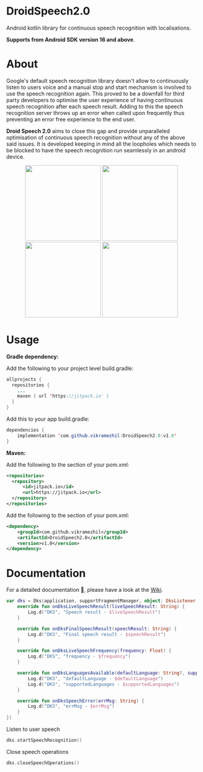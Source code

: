 # DroidSpeech2.0
Android kotlin library for continuous speech recognition with localisations.

<b>Supports from Android SDK version 16 and above</b>.

<b><h1>About</h1></b>

Google's default speech recognition library doesn't allow to continuously listen to users voice and a manual stop and start   mechanism is involved to use the speech recognition again. This proved to be a downfall for third party developers to optimise the user experience of having continuous speech recognition after each speech result. Adding to this the speech recognition server throws up an error when called upon frequently thus preventing an error free experience to the end user. 

<b>Droid Speech 2.0</b> aims to close this gap and provide unparalleled optimisation of continuous speech recognition without any of the above said issues. It is developed keeping in mind all the loopholes which needs to be blocked to have the speech recognition run seamlessly in an android device.

<p align="center">
  <img src="https://user-images.githubusercontent.com/12429051/79070322-b6431180-7cf2-11ea-857c-be06a7d4e0b2.jpg" width="200"/>
    <img src="https://user-images.githubusercontent.com/12429051/79070325-b8a56b80-7cf2-11ea-8c2c-ccb8ad0850e5.jpg" width="200"/>
  <img src="https://user-images.githubusercontent.com/12429051/79070327-b9d69880-7cf2-11ea-8bda-f7684af58429.jpg" width="200"/>
  <img src="https://user-images.githubusercontent.com/12429051/79070328-ba6f2f00-7cf2-11ea-86d8-d06ac65d20df.jpg" width="200"/>
</p>

<b><h1>Usage</h1></b>
<b>Gradle dependency:</b>

Add the following to your project level build.gradle:

```java
allprojects {
  repositories {
    ...
    maven { url 'https://jitpack.io' }
  }
}
```

Add this to your app build.gradle:

```java
dependencies {
    implementation 'com.github.vikramezhil:DroidSpeech2.0:v1.0'
}
```

<b>Maven:</b>

Add the following to the <repositories> section of your pom.xml:

```xml
<repositories>
  <repository>
      <id>jitpack.io</id>
      <url>https://jitpack.io</url>
  </repository>
</repositories>
```

Add the following to the <dependencies> section of your pom.xml:

```xml
<dependency>
    <groupId>com.github.vikramezhil</groupId>
    <artifactId>DroidSpeech2.0</artifactId>
    <version>v1.0</version>
</dependency>
```

<b><h1>Documentation</h1></b>

For a detailed documentation 📔, please have a look at the [Wiki](https://github.com/vikramezhil/DroidSpeech2.0/wiki).

```kotlin
var dks = Dks(application, supportFragmentManager, object: DksListener {
    override fun onDksLiveSpeechResult(liveSpeechResult: String) {
        Log.d("DKS", "Speech result - $liveSpeechResult")
    }

    override fun onDksFinalSpeechResult(speechResult: String) {
        Log.d("DKS", "Final speech result - $speechResult")
    }

    override fun onDksLiveSpeechFrequency(frequency: Float) {
        Log.d("DKS", "frequency - $frequency")
    }

    override fun onDksLanguagesAvailable(defaultLanguage: String?, supportedLanguages: ArrayList<String>?) {
        Log.d("DKS", "defaultLanguage - $defaultLanguage")
        Log.d("DKS", "supportedLanguages - $supportedLanguages")
    }

    override fun onDksSpeechError(errMsg: String) {
        Log.d("DKS", "errMsg - $errMsg")
    }
})
```
Listen to user speech

```kotlin
dks.startSpeechRecognition()
```

Close speech operations

```kotlin
dks.closeSpeechOperations()
```
